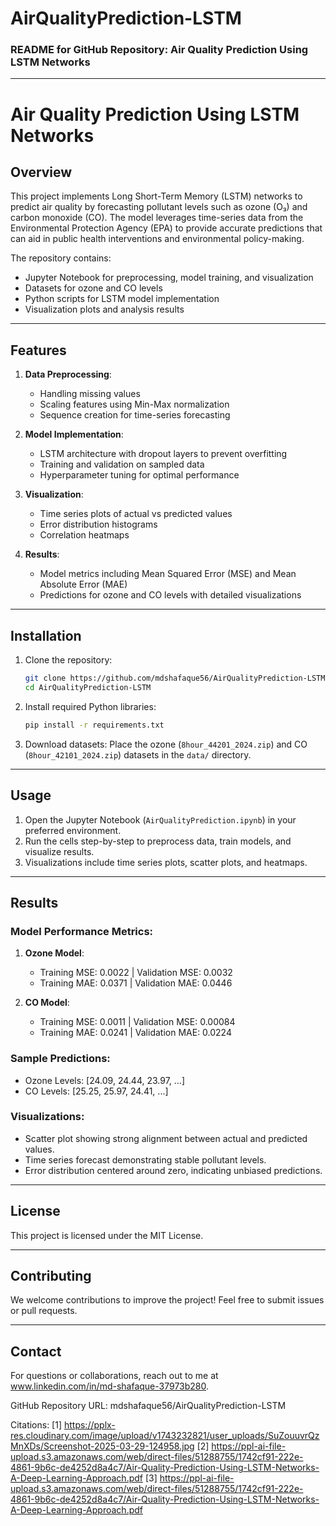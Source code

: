 # AirQualityPrediction-LSTM
### README for GitHub Repository: Air Quality Prediction Using LSTM Networks

---

# **Air Quality Prediction Using LSTM Networks**

## **Overview**
This project implements Long Short-Term Memory (LSTM) networks to predict air quality by forecasting pollutant levels such as ozone (O₃) and carbon monoxide (CO). The model leverages time-series data from the Environmental Protection Agency (EPA) to provide accurate predictions that can aid in public health interventions and environmental policy-making.

The repository contains:
- Jupyter Notebook for preprocessing, model training, and visualization
- Datasets for ozone and CO levels
- Python scripts for LSTM model implementation
- Visualization plots and analysis results

---

## **Features**
1. **Data Preprocessing**:
   - Handling missing values
   - Scaling features using Min-Max normalization
   - Sequence creation for time-series forecasting

2. **Model Implementation**:
   - LSTM architecture with dropout layers to prevent overfitting
   - Training and validation on sampled data
   - Hyperparameter tuning for optimal performance

3. **Visualization**:
   - Time series plots of actual vs predicted values
   - Error distribution histograms
   - Correlation heatmaps

4. **Results**:
   - Model metrics including Mean Squared Error (MSE) and Mean Absolute Error (MAE)
   - Predictions for ozone and CO levels with detailed visualizations

---

## **Installation**
1. Clone the repository:
   ```bash
   git clone https://github.com/mdshafaque56/AirQualityPrediction-LSTM.git
   cd AirQualityPrediction-LSTM
   ```

2. Install required Python libraries:
   ```bash
   pip install -r requirements.txt
   ```

3. Download datasets:
   Place the ozone (`8hour_44201_2024.zip`) and CO (`8hour_42101_2024.zip`) datasets in the `data/` directory.

---

## **Usage**
1. Open the Jupyter Notebook (`AirQualityPrediction.ipynb`) in your preferred environment.
2. Run the cells step-by-step to preprocess data, train models, and visualize results.
3. Visualizations include time series plots, scatter plots, and heatmaps.

---

## **Results**
### Model Performance Metrics:
1. **Ozone Model**:
    - Training MSE: 0.0022 | Validation MSE: 0.0032  
    - Training MAE: 0.0371 | Validation MAE: 0.0446  

2. **CO Model**:
    - Training MSE: 0.0011 | Validation MSE: 0.00084  
    - Training MAE: 0.0241 | Validation MAE: 0.0224  

### Sample Predictions:
- Ozone Levels: [24.09, 24.44, 23.97, ...]
- CO Levels: [25.25, 25.97, 24.41, ...]

### Visualizations:
- Scatter plot showing strong alignment between actual and predicted values.
- Time series forecast demonstrating stable pollutant levels.
- Error distribution centered around zero, indicating unbiased predictions.

---

## **License**
This project is licensed under the MIT License.

---

## **Contributing**
We welcome contributions to improve the project! Feel free to submit issues or pull requests.

---

## **Contact**
For questions or collaborations, reach out to me at www.linkedin.com/in/md-shafaque-37973b280.

GitHub Repository URL:  mdshafaque56/AirQualityPrediction-LSTM

Citations:
[1] https://pplx-res.cloudinary.com/image/upload/v1743232821/user_uploads/SuZouuvrQzMnXDs/Screenshot-2025-03-29-124958.jpg
[2] https://ppl-ai-file-upload.s3.amazonaws.com/web/direct-files/51288755/1742cf91-222e-4861-9b6c-de4252d8a4c7/Air-Quality-Prediction-Using-LSTM-Networks-A-Deep-Learning-Approach.pdf
[3] https://ppl-ai-file-upload.s3.amazonaws.com/web/direct-files/51288755/1742cf91-222e-4861-9b6c-de4252d8a4c7/Air-Quality-Prediction-Using-LSTM-Networks-A-Deep-Learning-Approach.pdf
